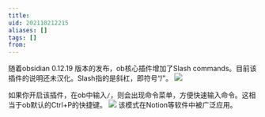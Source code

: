 ```yaml
---
title: 
uid: 202110212215
aliases: []
tags: []
from: 
---
```

随着obsidian 0.12.19 版本的发布，ob核心插件增加了Slash commands。目前该插件的说明还未汉化。Slash指的是斜杠，即符号“/”。
![](https://gitee.com/cyddgi/picture-store/raw/master/img/20211021221931.png)

如果你开启该插件，在ob中输入`/`，则会出现命令菜单，方便快速输入命令。这相当于ob默认的Ctrl+P的快捷键。
![](https://gitee.com/cyddgi/picture-store/raw/master/img/20211021221825.png)
该模式在Notion等软件中被广泛应用。